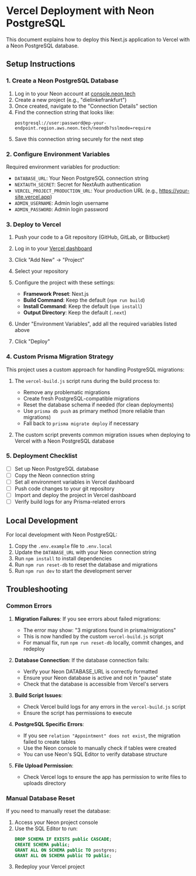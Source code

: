 # Vercel Deployment with Neon PostgreSQL

This document explains how to deploy this Next.js application to Vercel with a Neon PostgreSQL database.

## Setup Instructions

### 1. Create a Neon PostgreSQL Database

1. Log in to your Neon account at [console.neon.tech](https://console.neon.tech)
2. Create a new project (e.g., "dielinkefrankfurt")
3. Once created, navigate to the "Connection Details" section
4. Find the connection string that looks like:
   ```
   postgresql://user:password@ep-your-endpoint.region.aws.neon.tech/neondb?sslmode=require
   ```
5. Save this connection string securely for the next step

### 2. Configure Environment Variables

Required environment variables for production:
- `DATABASE_URL`: Your Neon PostgreSQL connection string
- `NEXTAUTH_SECRET`: Secret for NextAuth authentication
- `VERCEL_PROJECT_PRODUCTION_URL`: Your production URL (e.g., https://your-site.vercel.app)
- `ADMIN_USERNAME`: Admin login username
- `ADMIN_PASSWORD`: Admin login password

### 3. Deploy to Vercel

1. Push your code to a Git repository (GitHub, GitLab, or Bitbucket)
2. Log in to your [Vercel dashboard](https://vercel.com/dashboard)
3. Click "Add New" → "Project"
4. Select your repository
5. Configure the project with these settings:
   - **Framework Preset**: Next.js
   - **Build Command**: Keep the default (`npm run build`)
   - **Install Command**: Keep the default (`npm install`)
   - **Output Directory**: Keep the default (`.next`)

6. Under "Environment Variables", add all the required variables listed above
7. Click "Deploy"

### 4. Custom Prisma Migration Strategy

This project uses a custom approach for handling PostgreSQL migrations:

1. The `vercel-build.js` script runs during the build process to:
   - Remove any problematic migrations
   - Create fresh PostgreSQL-compatible migrations
   - Reset the database schema if needed (for clean deployments)
   - Use `prisma db push` as primary method (more reliable than migrations)
   - Fall back to `prisma migrate deploy` if necessary

2. The custom script prevents common migration issues when deploying to Vercel with a Neon PostgreSQL database

### 5. Deployment Checklist
- [ ] Set up Neon PostgreSQL database
- [ ] Copy the Neon connection string
- [ ] Set all environment variables in Vercel dashboard
- [ ] Push code changes to your git repository
- [ ] Import and deploy the project in Vercel dashboard
- [ ] Verify build logs for any Prisma-related errors

## Local Development

For local development with Neon PostgreSQL:

1. Copy the `.env.example` file to `.env.local`
2. Update the `DATABASE_URL` with your Neon connection string
3. Run `npm install` to install dependencies
4. Run `npm run reset-db` to reset the database and migrations
5. Run `npm run dev` to start the development server

## Troubleshooting

### Common Errors

1. **Migration Failures**: If you see errors about failed migrations:
   - The error may show: "3 migrations found in prisma/migrations"
   - This is now handled by the custom `vercel-build.js` script
   - For manual fix, run `npm run reset-db` locally, commit changes, and redeploy

2. **Database Connection**: If the database connection fails:
   - Verify your Neon DATABASE_URL is correctly formatted
   - Ensure your Neon database is active and not in "pause" state
   - Check that the database is accessible from Vercel's servers

3. **Build Script Issues**:
   - Check Vercel build logs for any errors in the `vercel-build.js` script
   - Ensure the script has permissions to execute

4. **PostgreSQL Specific Errors**:
   - If you see `relation "Appointment" does not exist`, the migration failed to create tables
   - Use the Neon console to manually check if tables were created
   - You can use Neon's SQL Editor to verify database structure

5. **File Upload Permission**:
   - Check Vercel logs to ensure the app has permission to write files to uploads directory

### Manual Database Reset

If you need to manually reset the database:

1. Access your Neon project console
2. Use the SQL Editor to run:
   ```sql
   DROP SCHEMA IF EXISTS public CASCADE;
   CREATE SCHEMA public;
   GRANT ALL ON SCHEMA public TO postgres;
   GRANT ALL ON SCHEMA public TO public;
   ```
3. Redeploy your Vercel project